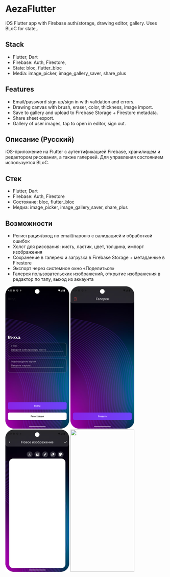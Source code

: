 # AezaFlutter

iOS Flutter app with Firebase auth/storage, drawing editor, gallery. Uses BLoC for state,.

## Stack
- Flutter, Dart
- Firebase: Auth, Firestore,
- State: bloc, flutter_bloc
- Media: image_picker, image_gallery_saver, share_plus

## Features
- Email/password sign up/sign in with validation and errors.
- Drawing canvas with brush, eraser, color, thickness, image import.
- Save to gallery and upload to Firebase Storage + Firestore metadata.
- Share sheet export.
- Gallery of user images, tap to open in editor, sign out.

## Описание (Русский)

iOS-приложение на Flutter с аутентификацией Firebase, хранилищем и редактором рисования, а также галереей. Для управления состоянием используется BLoC.

## Стек
- Flutter, Dart
- Firebase: Auth, Firestore
- Состояние: bloc, flutter_bloc
- Медиа: image_picker, image_gallery_saver, share_plus

## Возможности
- Регистрация/вход по email/паролю с валидацией и обработкой ошибок
- Холст для рисования: кисть, ластик, цвет, толщина, импорт изображения
- Сохранение в галерею и загрузка в Firebase Storage + метаданные в Firestore
- Экспорт через системное окно «Поделиться»
- Галерея пользовательских изображений, открытие изображения в редактор по тапу, выход из аккаунта

<img src="screenshots/screenshot_5.png" width="200" height="445"> <img src="screenshots/screenshot_6.png" width="200" height="445"> <img src="screenshots/screenshot_7.png" width="200" height="445"> <img src="screenshots/screenshot_4.png" width="200" height="445">
